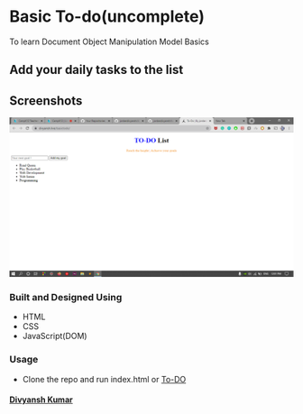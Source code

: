 # Basic To-do(uncomplete)
To learn Document Object Manipulation Model Basics
## Add your daily tasks to the list

## Screenshots
![todo](https://raw.githubusercontent.com/jordandivyansh/basictodo/master/Screenshot%20(250).png)

### Built and Designed Using
- HTML
- CSS
- JavaScript(DOM)

### Usage
- Clone the repo and run index.html or [To-DO](https://jordandivyansh.github.io/basictodo/)

#### [Divyansh Kumar](https://jordandivyansh.github.io/divyanshkumar)
